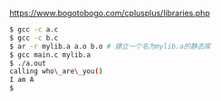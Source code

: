 https://www.bogotobogo.com/cplusplus/libraries.php

```bash
$ gcc -c a.c
$ gcc -c b.c
$ ar -r mylib.a a.o b.o # 建立一个名为mylib.a的静态库
$ gcc main.c mylib.a
$ ./a.out
calling who\_are\_you()
I am A
$
```
